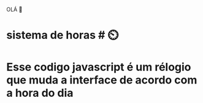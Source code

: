 OLÁ   🤙


# sistema de horas # ⏲️
 

# Esse codigo javascript é um rélogio que muda a interface de acordo com a hora do dia

